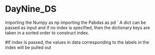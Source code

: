 # DayNine_DS
importing  the Numpy as np
importing  the Pabdas as pd
`
A dict can be passed as input and if no index is specified, then the dictionary keys are taken in a sorted order to construct index.

#If index is passed, the values in data corresponding to the labels in the index will be pulled out
